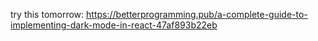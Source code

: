 
try this tomorrow:
https://betterprogramming.pub/a-complete-guide-to-implementing-dark-mode-in-react-47af893b22eb
